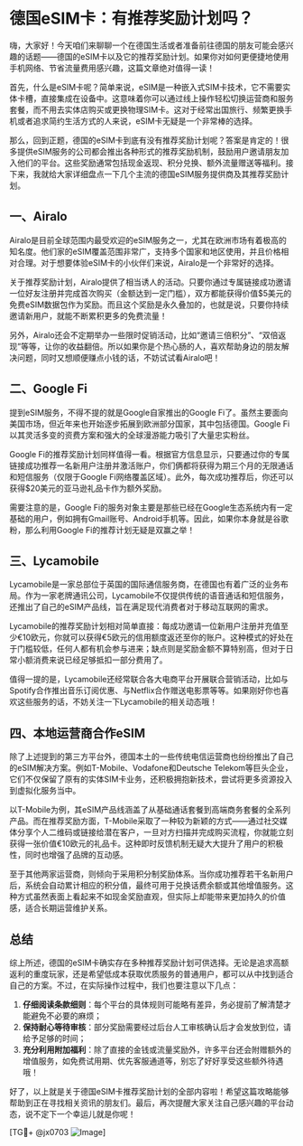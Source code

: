 # 德国eSIM卡：有推荐奖励计划吗？

嗨，大家好！今天咱们来聊聊一个在德国生活或者准备前往德国的朋友可能会感兴趣的话题——德国的eSIM卡以及它的推荐奖励计划。如果你对如何更便捷地使用手机网络、节省流量费用感兴趣，这篇文章绝对值得一读！

首先，什么是eSIM卡呢？简单来说，eSIM是一种嵌入式SIM卡技术，它不需要实体卡槽，直接集成在设备中。这意味着你可以通过线上操作轻松切换运营商和服务套餐，而不用去实体店购买或更换物理SIM卡。这对于经常出国旅行、频繁更换手机或者追求简约生活方式的人来说，eSIM卡无疑是一个非常棒的选择。

那么，回到正题，德国的eSIM卡到底有没有推荐奖励计划呢？答案是肯定的！很多提供eSIM服务的公司都会推出各种形式的推荐奖励机制，鼓励用户邀请朋友加入他们的平台。这些奖励通常包括现金返现、积分兑换、额外流量赠送等福利。接下来，我就给大家详细盘点一下几个主流的德国eSIM服务提供商及其推荐奖励计划。

## 一、Airalo

Airalo是目前全球范围内最受欢迎的eSIM服务之一，尤其在欧洲市场有着极高的知名度。他们家的eSIM覆盖范围非常广，支持多个国家和地区使用，并且价格相对合理。对于想要体验eSIM卡的小伙伴们来说，Airalo是一个非常好的选择。

关于推荐奖励计划，Airalo提供了相当诱人的活动。只要你通过专属链接成功邀请一位好友注册并完成首次购买（金额达到一定门槛），双方都能获得价值$5美元的免费eSIM数据包作为奖励。而且这个奖励是永久叠加的，也就是说，只要你持续邀请新用户，就能不断累积更多的免费流量！

另外，Airalo还会不定期举办一些限时促销活动，比如“邀请三倍积分”、“双倍返现”等等，让你的收益翻倍。所以如果你是个热心肠的人，喜欢帮助身边的朋友解决问题，同时又想顺便赚点小钱的话，不妨试试看Airalo吧！

## 二、Google Fi

提到eSIM服务，不得不提的就是Google自家推出的Google Fi了。虽然主要面向美国市场，但近年来也开始逐步拓展到欧洲部分国家，其中包括德国。Google Fi以其灵活多变的资费方案和强大的全球漫游能力吸引了大量忠实粉丝。

Google Fi的推荐奖励计划同样值得一看。根据官方信息显示，只要通过你的专属链接成功推荐一名新用户注册并激活账户，你们俩都将获得为期三个月的无限通话和短信服务（仅限于Google Fi网络覆盖区域）。此外，每次成功推荐后，你还可以获得$20美元的亚马逊礼品卡作为额外奖励。

需要注意的是，Google Fi的服务对象主要是那些已经在Google生态系统内有一定基础的用户，例如拥有Gmail账号、Android手机等。因此，如果你本身就是谷歌粉，那么利用Google Fi的推荐计划无疑是双赢之举！

## 三、Lycamobile

Lycamobile是一家总部位于英国的国际通信服务商，在德国也有着广泛的业务布局。作为一家老牌通讯公司，Lycamobile不仅提供传统的语音通话和短信服务，还推出了自己的eSIM产品线，旨在满足现代消费者对于移动互联网的需求。

Lycamobile的推荐奖励计划相对简单直接：每成功邀请一位新用户注册并充值至少€10欧元，你就可以获得€5欧元的信用额度返还至你的账户。这种模式的好处在于门槛较低，任何人都有机会参与进来；缺点则是奖励金额不算特别高，但对于日常小额消费来说已经足够抵扣一部分费用了。

值得一提的是，Lycamobile还经常联合各大电商平台开展联合营销活动，比如与Spotify合作推出音乐订阅优惠、与Netflix合作赠送电影票等等。如果刚好你也喜欢这些服务的话，不妨关注一下Lycamobile的相关动态哦！

## 四、本地运营商合作eSIM

除了上述提到的第三方平台外，德国本土的一些传统电信运营商也纷纷推出了自己的eSIM解决方案。例如T-Mobile、Vodafone和Deutsche Telekom等巨头企业，它们不仅保留了原有的实体SIM卡业务，还积极拥抱新技术，尝试将更多资源投入到虚拟化服务当中。

以T-Mobile为例，其eSIM产品线涵盖了从基础通话套餐到高端商务套餐的全系列产品。而在推荐奖励方面，T-Mobile采取了一种较为新颖的方式——通过社交媒体分享个人二维码或链接给潜在客户，一旦对方扫描并完成购买流程，你就能立刻获得一张价值€10欧元的礼品卡。这种即时反馈机制无疑大大提升了用户的积极性，同时也增强了品牌的互动感。

至于其他两家运营商，则倾向于采用积分制奖励体系。当你成功推荐若干名新用户后，系统会自动累计相应的积分值，最终可用于兑换话费余额或其他增值服务。这种方式虽然表面上看起来不如现金奖励直观，但实际上却能带来更加持久的价值感，适合长期运营维护关系。

## 总结

综上所述，德国的eSIM卡确实存在多种推荐奖励计划可供选择。无论是追求高额返利的重度玩家，还是希望低成本获取优质服务的普通用户，都可以从中找到适合自己的方案。不过，在实际操作过程中，我们也要注意以下几点：

1. **仔细阅读条款细则**：每个平台的具体规则可能略有差异，务必提前了解清楚才能避免不必要的麻烦；
2. **保持耐心等待审核**：部分奖励需要经过后台人工审核确认后才会发放到位，请给予足够的时间；
3. **充分利用附加福利**：除了直接的金钱或流量奖励外，许多平台还会附赠额外的增值服务，如免费试用期、优先客服通道等，别忘了好好享受这些额外待遇哦！

好了，以上就是关于德国eSIM卡推荐奖励计划的全部内容啦！希望这篇攻略能够帮助到正在寻找相关资讯的朋友们。最后，再次提醒大家关注自己感兴趣的平台动态，说不定下一个幸运儿就是你呢！

[TG💪+ @jx0703 ![Image](https://github.com/user-attachments/assets/dbca1d08-cadb-493c-b0ec-ad6f7a83f270)]